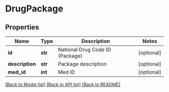 # DrugPackage

## Properties
Name | Type | Description | Notes
------------ | ------------- | ------------- | -------------
**id** | **str** | National Drug Code ID (Package) | [optional] 
**description** | **str** | Package description | [optional] 
**med_id** | **int** | Med ID | [optional] 

[[Back to Model list]](../README.md#documentation-for-models) [[Back to API list]](../README.md#documentation-for-api-endpoints) [[Back to README]](../README.md)


